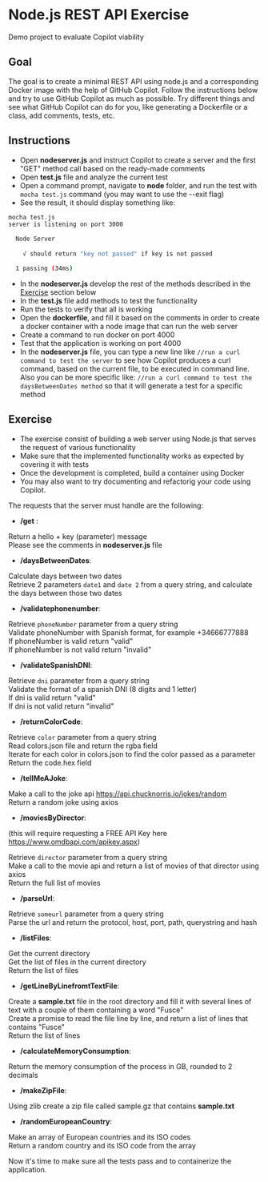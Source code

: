 # Node.js REST API Exercise

Demo project to evaluate Copilot viability

## Goal

The goal is to create a minimal REST API using node.js and a corresponding Docker image with the help of GitHub Copilot.
Follow the instructions below and try to use GitHub Copilot as much as possible.
Try different things and see what GitHub Copilot can do for you, like generating a Dockerfile or a class, add comments, tests, etc.

## Instructions

- Open **nodeserver.js** and instruct Copilot to create a server and the first "GET" method call based on the ready-made comments
- Open **test.js** file and analyze the current test
- Open a command prompt, navigate to **node** folder, and run the test with `mocha test.js` command (you may want to use the --exit flag)
- See the result, it should display something like:

``` bash
mocha test.js
server is listening on port 3000

  Node Server
    
    √ should return "key not passed" if key is not passed

  1 passing (34ms)

```

- In the **nodeserver.js** develop the rest of the methods described in the [Exercise](#exercise) section below
- In the **test.js** file add methods to test the functionality
- Run the tests to verify that all is working 
- Open the **dockerfile**, and fill it based on the comments in order to create a docker container with a node image that can run the web server
- Create a command to run docker on port 4000
- Test that the application is working on port 4000
- In the **nodeserver.js** file, you can type a new line like `//run a curl command to test the server`
to see how Copilot produces a curl command, based on the current file, to be executed in command line.
Also you can be more specific like: `//run a curl command to test the daysBetweenDates method` so that it will generate a test for a specific method 

## Exercise

- The exercise consist of building a web server using Node.js that serves the request of various functionality
- Make sure that the implemented functionality works as expected by covering it with tests
- Once the development is completed, build a container using Docker
- You may also want to try documenting and refactorig your code using Copilot.

The requests that the server must handle are the following:

- **/get** : 

Return a hello + key (parameter) message<br />
Please see the comments in **nodeserver.js** file<br />

- **/daysBetweenDates**: 

Calculate days between two dates<br />
Retrieve 2 parameters `date1` and `date 2` from a query string, and calculate the days between those two dates<br />

- **/validatephonenumber**: 

Retrieve `phoneNumber` parameter from a query string<br />
Validate phoneNumber with Spanish format, for example +34666777888<br />
If phoneNumber is valid return "valid"<br />
If phoneNumber is not valid return "invalid"<br />

- **/validateSpanishDNI**:

Retrieve `dni` parameter from a query string<br />
Validate the format of a spanish DNI (8 digits and 1 letter)<br />
If dni is valid return "valid"<br />
If dni is not valid return "invalid"<br />

- **/returnColorCode**:

Retrieve `color` parameter from a query string<br />
Read colors.json file and return the rgba field<br />
Iterate for each color in colors.json to find the color passed as a parameter<br />
Return the code.hex field<br />

- **/tellMeAJoke**:

Make a call to the joke api https://api.chucknorris.io/jokes/random<br />
Return a random joke using axios<br />
        
- **/moviesByDirector**:

(this will require requesting a FREE API Key here https://www.omdbapi.com/apikey.aspx)<br />

Retrieve `director` parameter from a query string<br />
Make a call to the movie api  and return a list of movies of that director using axios<br />
Return the full list of movies<br />

- **/parseUrl**:

Retrieve `someurl` parameter from a query string<br />
Parse the url and return the protocol, host, port, path, querystring and hash<br />

- **/listFiles**:

Get the current directory<br />
Get the list of files in the current directory<br />
Return the list of files<br />

- **/getLineByLinefromtTextFile**:

Create a **sample.txt** file in the root directory and fill it with several lines of text with a couple of them containing a word "Fusce"<br />
Create a promise to read the file line by line, and return a list of lines that contains "Fusce"<br />
Return the list of lines<br />

- **/calculateMemoryConsumption**:

Return the memory consumption of the process in GB, rounded to 2 decimals

- **/makeZipFile**:

Using zlib create a zip file called sample.gz that contains **sample.txt**

- **/randomEuropeanCountry**:

Make an array of European countries and its ISO codes<br />
Return a random country and its ISO code from the array<br />

Now it's time to make sure all the tests pass and to containerize the application.
